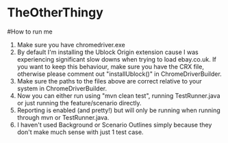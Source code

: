 # TheOtherThingy

#How to run me

1) Make sure you have chromedriver.exe
2) By default I'm installing the Ublock Origin extension cause I was experiencing significant slow downs when
trying to load ebay.co.uk. If you want to keep this behaviour, make sure you have the CRX file, otherwise please comment
out "installUblock()" in ChromeDriverBuilder.
3) Make sure the paths to the files above are correct relative to your system in ChromeDriverBuilder.
4) Now you can either run using "mvn clean test", running TestRunner.java or just running the feature/scenario directly.
5) Reporting is enabled (and pretty!) but will only be running when running through mvn or TestRunner.java.
6) I haven't used Background or Scenario Outlines simply because they don't make much sense with just 1 test case.